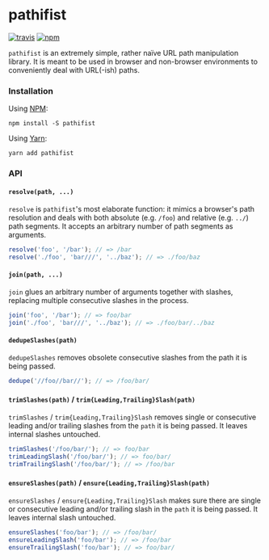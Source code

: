 # pathifist

[![travis](https://img.shields.io/travis/untool/pathifist/master.svg)](https://travis-ci.org/untool/pathifist)&nbsp;[![npm](https://img.shields.io/npm/v/pathifist.svg)](https://www.npmjs.com/package/pathifist) <br/>

`pathifist` is an extremely simple, rather naïve URL path manipulation library. It is meant to be used in browser and non-browser environments to conveniently deal with URL(-ish) paths.

### Installation

Using [NPM](https://www.npmjs.com/get-npm):

```text
npm install -S pathifist
```

Using [Yarn](https://yarnpkg.com/en/):

```text
yarn add pathifist
```

### API

#### `resolve(path, ...)`

`resolve` is `pathifist`'s most elaborate function: it mimics a browser's path resolution and deals with both absolute (e.g. `/foo`) and relative (e.g. `../`) path segments. It accepts an arbitrary number of path segments as arguments.

```javascript
resolve('foo', '/bar'); // => /bar
resolve('./foo', 'bar///', '../baz'); // => ./foo/baz
```

#### `join(path, ...)`

`join` glues an arbitrary number of arguments together with slashes, replacing multiple consecutive slashes in the process.

```javascript
join('foo', '/bar'); // => foo/bar
join('./foo', 'bar///', '../baz'); // => ./foo/bar/../baz
```

#### `dedupeSlashes(path)`

`dedupeSlashes` removes obsolete consecutive slashes from the path it is being passed.

```javascript
dedupe('//foo//bar//'); // => /foo/bar/
```

#### `trimSlashes(path)` / `trim{Leading,Trailing}Slash(path)`

`trimSlashes` / `trim{Leading,Trailing}Slash` removes single or consecutive leading and/or trailing slashes from the `path` it is being passed. It leaves internal slashes untouched.

```javascript
trimSlashes('/foo/bar/'); // => foo/bar
trimLeadingSlash('/foo/bar/'); // => foo/bar/
trimTrailingSlash('/foo/bar/'); // => /foo/bar
```

#### `ensureSlashes(path)` / `ensure{Leading,Trailing}Slash(path)`

`ensureSlashes` / `ensure{Leading,Trailing}Slash` makes sure there are single or consecutive leading and/or trailing slash in the `path` it is being passed. It leaves internal slash untouched.

```javascript
ensureSlashes('foo/bar'); // => /foo/bar/
ensureLeadingSlash('foo/bar'); // => /foo/bar
ensureTrailingSlash('foo/bar'); // => foo/bar/
```
